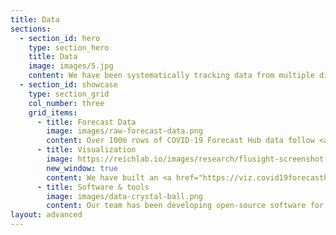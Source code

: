 ```yaml
---
title: Data
sections:
  - section_id: hero
    type: section_hero
    title: Data
    image: images/5.jpg
    content: We have been systematically tracking data from multiple different COVID-19 prediction models since early April 2020. 
  - section_id: showcase
    type: section_grid
    col_number: three
    grid_items:
      - title: Forecast Data
        image: images/raw-forecast-data.png
        content: Over 100m rows of COVID-19 Forecast Hub data follow <a href="https://github.com/reichlab/covid19-forecast-hub/blob/master/data-processed/README.md#forecast-file-format" target="_blank">a data model for probabilistic forecasts specified by quantiles</a>. These data are stored publicly in <a href="https://github.com/reichlab/covid19-forecast-hub/blob/master/README.md" target="_blank">a structured data storage repository</a> on GitHub. They can also be downloaded programmatically from our <a href="https://zoltardata.com/project/44" target="_blank">Zoltar API</a>.
      - title: Visualization
        image: https://reichlab.io/images/research/flusight-screenshot.png
        new_window: true
        content: We have built an <a href="https://viz.covid19forecasthub.org/" target="_blank">interactive visualization</a> so you can explore recent forecasts from multiple teams. Having all these forecasts in one place enables simple comparisons between models and model synthesis for decision-makers.
      - title: Software & tools
        image: images/data-crystal-ball.png
        content: Our team has been developing open-source software for years to assist with forecast modeling in outbreak response. We have developed <a href="https://reichlab.io/research#03-software" target="_blank">numerous packages</a> including the <a href="https://github.com/jarad/FluSight" target="_blank">FluSight R package</a>, the <a href="https://reichlab.io/d3-foresight/" target="_blank">d3-foresight javascript library</a>, and the <a href="https://zoltardata.com/" target="_blank">Zoltar system for forecast storage</a>. We also frequently use the <a href="https://cmu-delphi.github.io/covidcast/covidcastR/" target="_blank">covidcast R package</a> developed by our <a href="https://delphi.cmu.edu/" target="_blank">collaborators at CMU</a>.
layout: advanced
---
```

